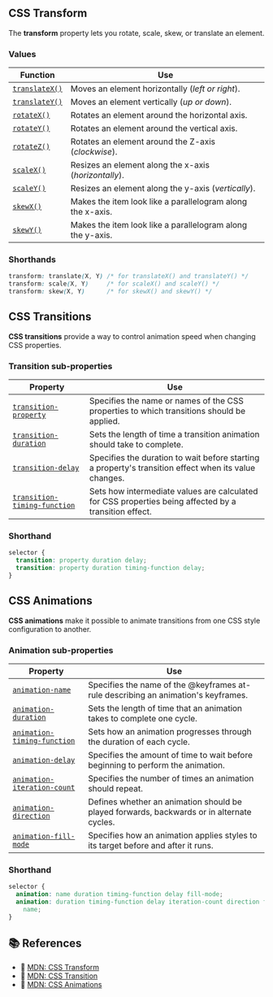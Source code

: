 ## CSS Transform

The **transform** property lets you rotate, scale, skew, or translate an element.

### Values

| Function                                                                                         | Use                                                        |
| ------------------------------------------------------------------------------------------------ | ---------------------------------------------------------- |
| [`translateX()`](https://developer.mozilla.org/en-US/docs/Web/CSS/transform-function/translateX) | Moves an element horizontally (_left or right_).           |
| [`translateY()`](https://developer.mozilla.org/en-US/docs/Web/CSS/transform-function/translateY) | Moves an element vertically (_up or down_).                |
| [`rotateX()`](https://developer.mozilla.org/en-US/docs/Web/CSS/transform-function/rotateX)       | Rotates an element around the horizontal axis.             |
| [`rotateY()`](https://developer.mozilla.org/en-US/docs/Web/CSS/transform-function/rotateY)       | Rotates an element around the vertical axis.               |
| [`rotateZ()`](https://developer.mozilla.org/en-US/docs/Web/CSS/transform-function/rotateZ)       | Rotates an element around the Z-axis (_clockwise_).        |
| [`scaleX()`](https://developer.mozilla.org/en-US/docs/Web/CSS/transform-function/scaleX)         | Resizes an element along the x-axis (_horizontally_).      |
| [`scaleY()`](https://developer.mozilla.org/en-US/docs/Web/CSS/transform-function/scaleY)         | Resizes an element along the y-axis (_vertically_).        |
| [`skewX()`](https://developer.mozilla.org/en-US/docs/Web/CSS/transform-function/skewX)           | Makes the item look like a parallelogram along the x-axis. |
| [`skewY()`](https://developer.mozilla.org/en-US/docs/Web/CSS/transform-function/skewY)           | Makes the item look like a parallelogram along the y-axis. |

### Shorthands

```css
transform: translate(X, Y) /* for translateX() and translateY() */
transform: scale(X, Y)     /* for scaleX() and scaleY() */
transform: skew(X, Y)      /* for skewX() and skewY() */
```

## CSS Transitions

**CSS transitions** provide a way to control animation speed when changing CSS properties.

### Transition sub-properties

| Property                                                                                                    | Use                                                                                                   |
| ----------------------------------------------------------------------------------------------------------- | ----------------------------------------------------------------------------------------------------- |
| [`transition-property`](https://developer.mozilla.org/en-US/docs/Web/CSS/transition-property)               | Specifies the name or names of the CSS properties to which transitions should be applied.             |
| [`transition-duration`](https://developer.mozilla.org/en-US/docs/Web/CSS/transition-duration)               | Sets the length of time a transition animation should take to complete.                               |
| [`transition-delay`](https://developer.mozilla.org/en-US/docs/Web/CSS/transition-delay)                     | Specifies the duration to wait before starting a property's transition effect when its value changes. |
| [`transition-timing-function`](https://developer.mozilla.org/en-US/docs/Web/CSS/transition-timing-function) | Sets how intermediate values are calculated for CSS properties being affected by a transition effect. |

### Shorthand

```css
selector {
  transition: property duration delay;
  transition: property duration timing-function delay;
}
```

## CSS Animations

**CSS animations** make it possible to animate transitions from one CSS style configuration to another.

### Animation sub-properties

| Property                                                                                                  | Use                                                                                       |
| --------------------------------------------------------------------------------------------------------- | ----------------------------------------------------------------------------------------- |
| [`animation-name`](https://developer.mozilla.org/en-US/docs/Web/CSS/animation-name)                       | Specifies the name of the @keyframes at-rule describing an animation's keyframes.         |
| [`animation-duration`](https://developer.mozilla.org/en-US/docs/Web/CSS/animation-duration)               | Sets the length of time that an animation takes to complete one cycle.                    |
| [`animation-timing-function`](https://developer.mozilla.org/en-US/docs/Web/CSS/animation-timing-function) | Sets how an animation progresses through the duration of each cycle.                      |
| [`animation-delay`](https://developer.mozilla.org/en-US/docs/Web/CSS/animation-delay)                     | Specifies the amount of time to wait before beginning to perform the animation.           |
| [`animation-iteration-count`](https://developer.mozilla.org/en-US/docs/Web/CSS/animation-iteration-count) | Specifies the number of times an animation should repeat.                                 |
| [`animation-direction`](https://developer.mozilla.org/en-US/docs/Web/CSS/animation-direction)             | Defines whether an animation should be played forwards, backwards or in alternate cycles. |
| [`animation-fill-mode`](https://developer.mozilla.org/en-US/docs/Web/CSS/animation-fill-mode)             | Specifies how an animation applies styles to its target before and after it runs.         |

### Shorthand

```css
selector {
  animation: name duration timing-function delay fill-mode;
  animation: duration timing-function delay iteration-count direction fill-mode
    name;
}
```

## 📚 References

- 🔗 [MDN: CSS Transform](https://developer.mozilla.org/en-US/docs/Web/CSS/transform)
- 🔗 [MDN: CSS Transition](https://developer.mozilla.org/en-US/docs/Web/CSS/CSS_Transitions/Using_CSS_transitions)
- 🔗 [MDN: CSS Animations](https://developer.mozilla.org/en-US/docs/Web/CSS/CSS_Animations/Using_CSS_animations)
